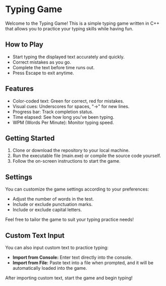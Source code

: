 # Typing Game

Welcome to the Typing Game! This is a simple typing game written in C++ that allows you to practice your typing skills while having fun.

## How to Play

- Start typing the displayed text accurately and quickly.
- Correct mistakes as you go.
- Complete the text before time runs out.
- Press Escape to exit anytime.

## Features

- Color-coded text: Green for correct, red for mistakes.
- Visual cues: Underscores for spaces, "->" for new lines.
- Progress bar: Track completion status.
- Time elapsed: See how long you've been typing.
- WPM (Words Per Minute): Monitor typing speed.

## Getting Started

1. Clone or download the repository to your local machine.
2. Run the executable file (main.exe) or compile the source code yourself.
3. Follow the on-screen instructions to start the game.

## Settings

You can customize the game settings according to your preferences:

- Adjust the number of words in the test.
- Include or exclude punctuation marks.
- Include or exclude capital letters.

Feel free to tailor the game to suit your typing practice needs!

## Custom Text Input

You can also input custom text to practice typing:

- **Import from Console:** Enter text directly into the console.
- **Import from File:** Paste text into a file when prompted, and it will be automatically loaded into the game.

After importing custom text, start the game and begin typing!
